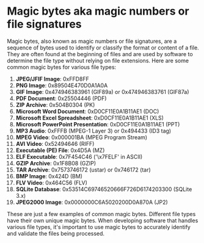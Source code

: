 # Magic bytes aka magic numbers or file signatures

Magic bytes, also known as magic numbers or file signatures, are a sequence of bytes used to identify or classify the format or content of a file. They are often found at the beginning of files and are used by software to determine the file type without relying on file extensions. Here are some common magic bytes for various file types:

1. **JPEG/JFIF Image**: 0xFFD8FF
2. **PNG Image**: 0x89504E470D0A1A0A
3. **GIF Image**: 0x474946383961 (GIF89a) or 0x474946383761 (GIF87a)
4. **PDF Document**: 0x25504446 (PDF)
5. **ZIP Archive**: 0x504B0304 (PK)
6. **Microsoft Word Document**: 0xD0CF11E0A1B11AE1 (DOC)
7. **Microsoft Excel Spreadsheet**: 0xD0CF11E0A1B11AE1 (XLS)
8. **Microsoft PowerPoint Presentation**: 0xD0CF11E0A1B11AE1 (PPT)
9. **MP3 Audio**: 0xFFFB (MPEG-1 Layer 3) or 0x494433 (ID3 tag)
10. **MPEG Video**: 0x000001BA (MPEG Program Stream)
11. **AVI Video**: 0x52494646 (RIFF)
12. **Executable (PE) File**: 0x4D5A (MZ)
13. **ELF Executable**: 0x7F454C46 ('\x7FELF' in ASCII)
14. **GZIP Archive**: 0x1F8B08 (GZIP)
15. **TAR Archive**: 0x7573746172 (ustar) or 0x746172 (tar)
16. **BMP Image**: 0x424D (BM)
17. **FLV Video**: 0x464C56 (FLV)
18. **SQLite Database**: 0x53514C69746520666F726D6174203300 (SQLite 3.x)
19. **JPEG2000 Image**: 0x0000000C6A5020200D0A870A (JP2)

These are just a few examples of common magic bytes. Different file types have their own unique magic bytes. When developing software that handles various file types, it's important to use magic bytes to accurately identify and validate the files being processed.
